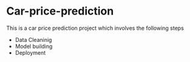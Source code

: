 # Car-price-prediction
This is a car price prediction project which involves the following steps
- Data Cleaninig
- Model building
- Deployment
